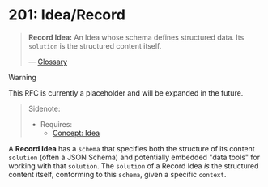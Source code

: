 # 201: Idea/Record

> **Record Idea:** An Idea whose schema defines structured data. Its `solution` is the structured content itself.
>
> — [Glossary](./000_glossary.md)

> [!WARNING]
> This RFC is currently a placeholder and will be expanded in the future.

> Sidenote:
>
> - Requires:
>   - [Concept: Idea](./001_concept_idea.md)

A **Record Idea** has a `schema` that specifies both the structure of its content `solution` (often a JSON Schema) and potentially embedded "data tools" for working with that `solution`. The `solution` of a Record Idea _is_ the structured content itself, conforming to this `schema`, given a specific `context`.
